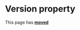 # Version property

This page has [**moved**](https://lib-docs.delphidabbler.com/AboutBox/3.6/API/TPJAboutBoxDlg-Version)
